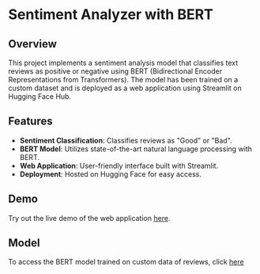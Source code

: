 # Sentiment Analyzer with BERT

## Overview
This project implements a sentiment analysis model that classifies text reviews as positive or negative using BERT (Bidirectional Encoder Representations from Transformers). The model has been trained on a custom dataset and is deployed as a web application using Streamlit on Hugging Face Hub.

## Features
- **Sentiment Classification**: Classifies reviews as "Good" or "Bad".
- **BERT Model**: Utilizes state-of-the-art natural language processing with BERT.
- **Web Application**: User-friendly interface built with Streamlit.
- **Deployment**: Hosted on Hugging Face for easy access.

## Demo
Try out the live demo of the web application [here](https://huggingface.co/spaces/vansh02062002/sentiment-analysis-using-BERT).

## Model
To access the BERT model trained on custom data of reviews, click [here](https://huggingface.co/vansh02062002/custom-sentiment-model) 


